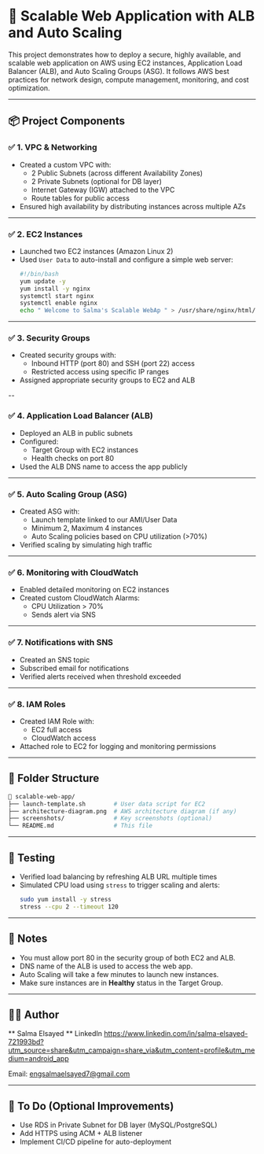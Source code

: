
# 🚀 Scalable Web Application with ALB and Auto Scaling

This project demonstrates how to deploy a secure, highly available, and scalable web application on AWS using EC2 instances, Application Load Balancer (ALB), and Auto Scaling Groups (ASG). It follows AWS best practices for network design, compute management, monitoring, and cost optimization.

---

## 📦 Project Components

### ✅ 1. **VPC & Networking**
- Created a custom VPC with:
  - 2 Public Subnets (across different Availability Zones)
  - 2 Private Subnets (optional for DB layer)
  - Internet Gateway (IGW) attached to the VPC
  - Route tables for public access
- Ensured high availability by distributing instances across multiple AZs

---

### ✅ 2. **EC2 Instances**
- Launched two EC2 instances (Amazon Linux 2)
- Used `User Data` to auto-install and configure a simple web server:
  ```bash
  #!/bin/bash
  yum update -y
  yum install -y nginx
  systemctl start nginx
  systemctl enable nginx
  echo " Welcome to Salma's Scalable WebAp " > /usr/share/nginx/html/index.html
  ```

---

### ✅ 3. **Security Groups**
- Created security groups with:
  - Inbound HTTP (port 80) and SSH (port 22) access
  - Restricted access using specific IP ranges
- Assigned appropriate security groups to EC2 and ALB

--

### ✅ 4. **Application Load Balancer (ALB)**
- Deployed an ALB in public subnets
- Configured:
  - Target Group with EC2 instances
  - Health checks on port 80
- Used the ALB DNS name to access the app publicly

---

### ✅ 5. **Auto Scaling Group (ASG)**
- Created ASG with:
  - Launch template linked to our AMI/User Data
  - Minimum 2, Maximum 4 instances
  - Auto Scaling policies based on CPU utilization (>70%)
- Verified scaling by simulating high traffic

---

### ✅ 6. **Monitoring with CloudWatch**
- Enabled detailed monitoring on EC2 instances
- Created custom CloudWatch Alarms:
  - CPU Utilization > 70%
  - Sends alert via SNS

---

### ✅ 7. **Notifications with SNS**
- Created an SNS topic
- Subscribed email for notifications
- Verified alerts received when threshold exceeded

---

### ✅ 8. **IAM Roles**
- Created IAM Role with:
  - EC2 full access
  - CloudWatch access
- Attached role to EC2 for logging and monitoring permissions

---

## 📂 Folder Structure

```bash
📁 scalable-web-app/
├── launch-template.sh        # User data script for EC2
├── architecture-diagram.png  # AWS architecture diagram (if any)
├── screenshots/              # Key screenshots (optional)
└── README.md                 # This file
```

---

## 🧪 Testing

- Verified load balancing by refreshing ALB URL multiple times
- Simulated CPU load using `stress` to trigger scaling and alerts:
  ```bash
  sudo yum install -y stress
  stress --cpu 2 --timeout 120
  ```

---

## 🧾 Notes

- You must allow port 80 in the security group of both EC2 and ALB.
- DNS name of the ALB is used to access the web app.
- Auto Scaling will take a few minutes to launch new instances.
- Make sure instances are in **Healthy** status in the Target Group.

---

## 👨‍💻 Author

** Salma Elsayed **
LinkedIn
https://www.linkedin.com/in/salma-elsayed-721993bd?utm_source=share&utm_campaign=share_via&utm_content=profile&utm_medium=android_app

Email: engsalmaelsayed7@gmail.com 

---

## 📌 To Do (Optional Improvements)
- Use RDS in Private Subnet for DB layer (MySQL/PostgreSQL)
- Add HTTPS using ACM + ALB listener
- Implement CI/CD pipeline for auto-deployment
